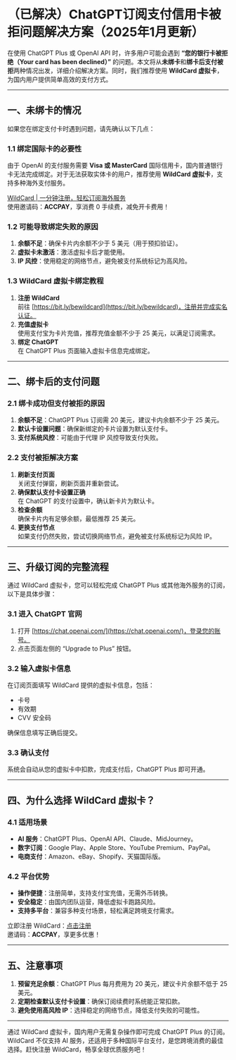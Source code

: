 # （已解决）ChatGPT订阅支付信用卡被拒问题解决方案（2025年1月更新）

在使用 ChatGPT Plus 或 OpenAI API 时，许多用户可能会遇到 **“您的银行卡被拒绝（Your card has been declined）”** 的问题。本文将从**未绑卡**和**绑卡后支付被拒**两种情况出发，详细介绍解决方案。同时，我们推荐使用 **WildCard 虚拟卡**，为国内用户提供简单高效的支付方式。

---

## 一、未绑卡的情况

如果您在绑定支付卡时遇到问题，请先确认以下几点：

### 1.1 绑定国际卡的必要性

由于 OpenAI 的支付服务需要 **Visa 或 MasterCard** 国际信用卡，国内普通银行卡无法完成绑定。对于无法获取实体卡的用户，推荐使用 **WildCard 虚拟卡**，支持多种海外支付服务。

[WildCard | 一分钟注册，轻松订阅海外服务](https://bit.ly/bewildcard)  
使用邀请码：**ACCPAY**，享消费 0 手续费，减免开卡费用！

### 1.2 可能导致绑定失败的原因

1. **余额不足**：确保卡片内余额不少于 5 美元（用于预扣验证）。
2. **虚拟卡未激活**：激活虚拟卡后才能使用。
3. **IP 风控**：使用稳定的网络节点，避免被支付系统标记为高风险。

### 1.3 WildCard 虚拟卡绑定教程

1. **注册 WildCard**  
   前往 [https://bit.ly/bewildcard](https://bit.ly/bewildcard)，注册并完成实名认证。
2. **充值虚拟卡**  
   使用支付宝为卡片充值，推荐充值金额不少于 25 美元，以满足订阅需求。
3. **绑定 ChatGPT**  
   在 ChatGPT Plus 页面输入虚拟卡信息完成绑定。

---

## 二、绑卡后的支付问题

### 2.1 绑卡成功但支付被拒的原因

1. **余额不足**：ChatGPT Plus 订阅需 20 美元，建议卡内余额不少于 25 美元。
2. **默认卡设置问题**：确保新绑定的卡片设置为默认支付卡。
3. **支付系统风控**：可能由于代理 IP 风控导致支付失败。

### 2.2 支付被拒解决方案

1. **刷新支付页面**  
   关闭支付弹窗，刷新页面并重新尝试。
2. **确保默认支付卡设置正确**  
   在 ChatGPT 的支付设置中，确认新卡片为默认卡。
3. **检查余额**  
   确保卡片内有足够余额，最低推荐 25 美元。
4. **更换支付节点**  
   如果支付仍然失败，尝试切换网络节点，避免被支付系统标记为风险 IP。

---

## 三、升级订阅的完整流程

通过 WildCard 虚拟卡，您可以轻松完成 ChatGPT Plus 或其他海外服务的订阅，以下是具体步骤：

### 3.1 进入 ChatGPT 官网

1. 打开 [https://chat.openai.com/](https://chat.openai.com/)，登录您的账号。
2. 点击页面左侧的 “Upgrade to Plus” 按钮。

### 3.2 输入虚拟卡信息

在订阅页面填写 WildCard 提供的虚拟卡信息，包括：

- 卡号
- 有效期
- CVV 安全码

确保信息填写正确后提交。

### 3.3 确认支付

系统会自动从您的虚拟卡中扣款，完成支付后，ChatGPT Plus 即可开通。

---

## 四、为什么选择 WildCard 虚拟卡？

### 4.1 适用场景

- **AI 服务**：ChatGPT Plus、OpenAI API、Claude、MidJourney。
- **数字订阅**：Google Play、Apple Store、YouTube Premium、PayPal。
- **电商支付**：Amazon、eBay、Shopify、天猫国际版。

### 4.2 平台优势

- **操作便捷**：注册简单，支持支付宝充值，无需外币转换。
- **安全稳定**：由国内团队运营，降低虚拟卡跑路风险。
- **支持多平台**：兼容多种支付场景，轻松满足跨境支付需求。

立即注册 WildCard：[点击注册](https://bit.ly/bewildcard)  
邀请码：**ACCPAY**，享更多优惠！

---

## 五、注意事项

1. **预留充足余额**：ChatGPT Plus 每月费用为 20 美元，建议卡片余额不低于 25 美元。
2. **定期检查默认支付卡设置**：确保订阅续费时系统能正常扣款。
3. **避免使用高风险 IP**：选择稳定的网络节点，降低支付失败的可能性。

---

通过 WildCard 虚拟卡，国内用户无需复杂操作即可完成 ChatGPT Plus 的订阅。WildCard 不仅支持 AI 服务，还适用于多种国际平台支付，是您跨境消费的最佳选择。赶快注册 WildCard，畅享全球优质服务吧！
